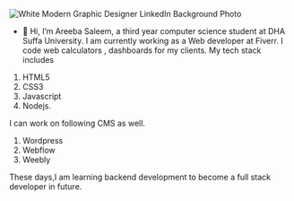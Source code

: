 
![White Modern Graphic Designer LinkedIn Background Photo](https://user-images.githubusercontent.com/85062485/227606308-3cea3d16-7859-4a0a-b93c-4c8e903a02d5.png)

- 👋 Hi, I’m Areeba Saleem, a third year computer science student at DHA Suffa University. I am currently working as a Web developer at Fiverr. I code web calculators , dashboards for my clients. My tech stack includes
 1. HTML5 
 2. CSS3 
 3. Javascript 
 4. Nodejs.

I can work on following CMS as well.
1. Wordpress
2. Webflow
3. Weebly


These days,I am learning backend development to become a full stack developer in future.
